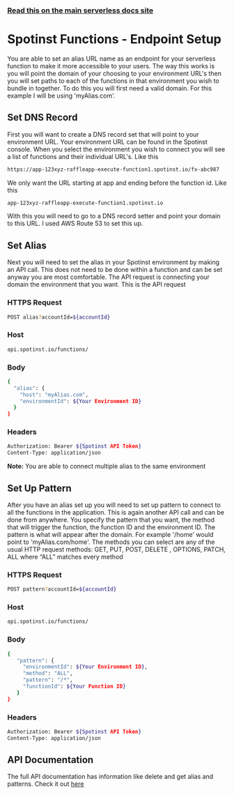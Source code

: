 <!--
title: Serverless Framework - Spotinst Functions Guide - Endpoint Setup
menuText: Endpoint Set Up
menuOrder: 9
description: How to set up an Endpoint 
layout: Doc
-->

<!-- DOCS-SITE-LINK:START automatically generated -->
### [Read this on the main serverless docs site](https://www.serverless.com/framework/docs/providers/spotinst/guide/credentials)
<!-- DOCS-SITE-LINK:END -->

# Spotinst Functions - Endpoint Setup

You are able to set an alias URL name as an endpoint for your serverless function to make it more accessible to your users. The way this works is you will point the domain of your choosing to your environment URL's then you will set paths to each of the functions in that environment you wish to bundle in together. To do this you will first need a valid domain. For this example I will be using 'myAlias.com'. 

## Set DNS Record
First you will want to create a DNS record set that will point to your environment URL. Your environment URL can be found in the Spotinst console. When you select the environment you wish to connect you will see a list of functions and their individual URL's. Like this
```bash
https://app-123xyz-raffleapp-execute-function1.spotinst.io/fx-abc987
```
We only want the URL starting at app and ending before the function id. Like this
```bash
app-123xyz-raffleapp-execute-function1.spotinst.io
```
With this you will need to go to a DNS record setter and point your domain to this URL. I used AWS Route 53 to set this up.

## Set Alias
Next you will need to set the alias in your Spotinst environment by making an API call. This does not need to be done within a function and can be set anyway you are most comfortable. The API request is connecting your domain the environment that you want. This is the API request

### HTTPS Request 
```bash
POST alias?accountId=${accountId}
```
### Host
```bash
api.spotinst.io/functions/ 
```
### Body
```bash
{
  "alias": {
    "host": "myAlias.com",
    "environmentId": ${Your Environment ID}
  }
}
```
### Headers
```bash
Authorization: Bearer ${Spotinst API Token}
Content-Type: application/json
```

**Note:** You are able to connect multiple alias to the same environment
 
## Set Up Pattern
After you have an alias set up you will need to set up pattern to connect to all the functions in the application. This is again another API call and can be done from anywhere. You specify the pattern that you want, the method that will trigger the function, the function ID and the environment ID. The pattern is what will appear after the domain. For example '/home' would point to 'myAlias.com/home'. The methods you can select are any of the usual HTTP request methods: GET, PUT, POST, DELETE , OPTIONS, PATCH, ALL where “ALL” matches every method

### HTTPS Request 
```bash
POST pattern?accountId=${accountId}
```
### Host
```bash
api.spotinst.io/functions/ 
```
### Body
``` bash
{
   "pattern": {
     "environmentId": ${Your Environment ID},
     "method": "ALL",
     "pattern": "/*",
     "functionId": ${Your Function ID}
   }
}
```
### Headers
```bash
Authorization: Bearer ${Spotinst API Token}
Content-Type: application/json
```

## API Documentation
The full API documentation has information like delete and get alias and patterns. Check it out [here](./endpoint-api.md)
